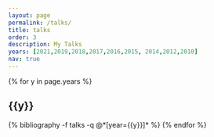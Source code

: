 ```yaml
---
layout: page
permalink: /talks/
title: talks
order: 3
description: My Talks
years: [2021,2019,2018,2017,2016,2015, 2014,2012,2010]
nav: true
---
```


<div class="publications">

{% for y in page.years %}
  <h2 class="year">{{y}}</h2>
      {% bibliography -f talks -q @*[year={{y}}]* %}
          {% endfor %}

</div>

